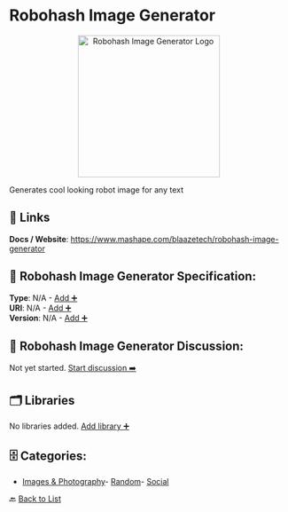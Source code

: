 # Robohash Image Generator
<p align="center">
    <img width="256" src="https://raw.githubusercontent.com/apis-list/apis-list/main/apis/robohash-image-generator/logo_256x256.png" alt="Robohash Image Generator Logo"/>
</p>
Generates cool looking robot image for any text

##  🔗 Links
**Docs / Website**: https://www.mashape.com/blaazetech/robohash-image-generator

## 🧬 Robohash Image Generator Specification:
**Type**: N/A - [Add ➕](https://github.com/apis-list/apis-list/edit/main/apis.yaml#L16859)  
**URI**: N/A - [Add ➕](https://github.com/apis-list/apis-list/edit/main/apis.yaml#L16859)  
**Version**: N/A - [Add ➕](https://github.com/apis-list/apis-list/edit/main/apis.yaml#L16859)

## 💬 Robohash Image Generator Discussion:
Not yet started. [Start discussion ➡️](https://github.com/apis-list/apis-list/discussions/new)

## 🗂️ Libraries

No libraries added. [Add library ➕](https://github.com/apis-list/apis-list/edit/main/apis.yaml#L16859)    


## 🗄️ Categories:
- [Images & Photography](https://github.com/apis-list/apis-list#images--photography-)- [Random](https://github.com/apis-list/apis-list#random-)- [Social](https://github.com/apis-list/apis-list#social-)

🔙  [Back to List](https://github.com/apis-list/apis-list)
